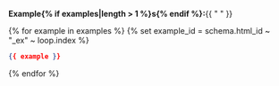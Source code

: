 **Example{% if examples|length > 1 %}s{% endif %}:**{{ " " }}

{% for example in examples %}
{% set example_id = schema.html_id ~ "_ex" ~ loop.index %}
```json
{{ example }}
```
{% endfor %}
